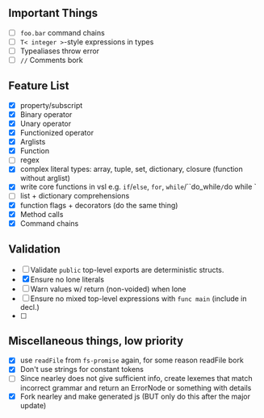 ## Important Things
- [ ] `foo.bar` command chains
- [ ] `T< integer >`-style expressions in types
- [ ] Typealiases throw error
- [ ] `//` Comments bork

## Feature List
- [x] property/subscript
- [x] Binary operator
- [x] Unary operator
- [x] Functionized operator
- [x] Arglists
- [x] Function
- [ ] regex
- [x] complex literal types: array, tuple, set, dictionary, closure (function without arglist)
- [x] write core functions in vsl e.g. `if`/`else`, `for`, `while`/``do_while`/`do <body> while <condition>`
- [ ] list + dictionary comprehensions
- [x] function flags + decorators (do the same thing)
- [x] Method calls
- [x] Command chains

## Validation
- [ ] Validate `public` top-level exports are deterministic structs.
- [x] Ensure no lone literals
- [ ] Warn values w/ return (non-voided) when lone
- [ ] Ensure no mixed top-level expressions with `func main` (include in decl.)
- [ ]

## Miscellaneous things, low priority
- [x] use `readFile` from `fs-promise` again, for some reason readFile bork
- [x] Don't use strings for constant tokens
- [ ] Since nearley does not give sufficient info, create lexemes that match incorrect grammar and return an ErrorNode or something with details
- [x] Fork nearley and make generated js (BUT only do this after the major update)

